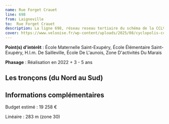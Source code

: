 ```yaml
---
name: Rue Forget Crauet
line: 698
from: Laigneville
to:  Rue Forget Crauet 
description: La ligne 698, réseau reseau tertiaire du schéma de la CCLVD (tronçon 98) concerne Laigneville - Rue Forget Crauet
cover: https://www.velooise.fr/wp-content/uploads/2025/08/cyclopolis-cclvd-98.jpg
---
```


**Point(s) d'intérêt** : École Maternelle Saint-Exupéry, École Élémentaire Saint-Exupéry, H.l.m. De Sailleville, École De L'aunois, Zone D'activités Du Marais

**Phasage** : Réalisation en 2022 + 3 - 5 ans

## Les tronçons (du Nord au Sud)

## Informations complémentaires

Budget estimé :  19 258 € 

Linéaire : 283 m (zone 30)

